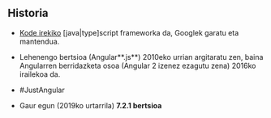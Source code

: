 ## Historia

- [Kode irekiko](https://github.com/angular/angular) [java|type]script frameworka da, Googlek garatu eta mantendua.

- Lehenengo bertsioa (Angular**.js**) 2010eko urrian argitaratu zen, baina Angularren berridazketa osoa (Angular 2 izenez ezagutu zena) 2016ko irailekoa da.

- #JustAngular

- Gaur egun (2019ko urtarrila) **7.2.1 bertsioa**


